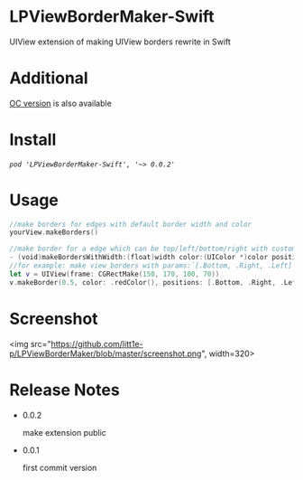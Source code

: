 # LPViewBorderMaker-Swift

UIView extension of making UIView borders rewrite in Swift

# Additional

[OC version](https://github.com/litt1e-p/LPViewBorderMaker) is also available

# Install

###### `pod 'LPViewBorderMaker-Swift', '~> 0.0.2'`

# Usage

```swift
//make borders for edges with default border width and color
yourView.makeBorders()

//make border for a edge which can be top/left/bottom/right with custom border width and color 
- (void)makeBordersWithWidth:(float)width color:(UIColor *)color position:(LPBorderPosition)position;
//for example: make view borders with params:`[.Bottom, .Right, .Left]`
let v = UIView(frame: CGRectMake(150, 170, 100, 70))
v.makeBorder(0.5, color: .redColor(), positions: [.Bottom, .Right, .Left])
```

# Screenshot

<img src="https://github.com/litt1e-p/LPViewBorderMaker/blob/master/screenshot.png", width=320>

# Release Notes

- 0.0.2

  make extension public
  
- 0.0.1

  first commit version
